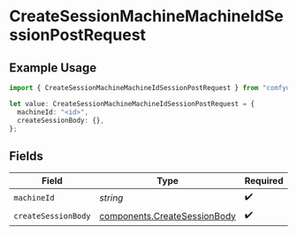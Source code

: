 # CreateSessionMachineMachineIdSessionPostRequest

## Example Usage

```typescript
import { CreateSessionMachineMachineIdSessionPostRequest } from "comfydeploy/models/operations";

let value: CreateSessionMachineMachineIdSessionPostRequest = {
  machineId: "<id>",
  createSessionBody: {},
};
```

## Fields

| Field                                                                        | Type                                                                         | Required                                                                     | Description                                                                  |
| ---------------------------------------------------------------------------- | ---------------------------------------------------------------------------- | ---------------------------------------------------------------------------- | ---------------------------------------------------------------------------- |
| `machineId`                                                                  | *string*                                                                     | :heavy_check_mark:                                                           | N/A                                                                          |
| `createSessionBody`                                                          | [components.CreateSessionBody](../../models/components/createsessionbody.md) | :heavy_check_mark:                                                           | N/A                                                                          |
